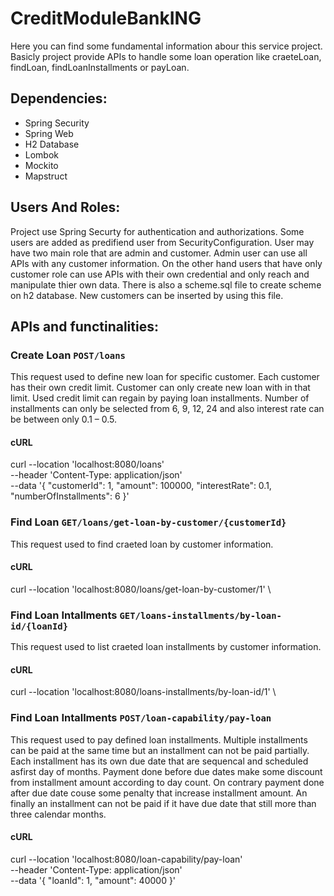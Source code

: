# CreditModuleBankING
Here you can find some fundamental information abour this service project. Basicly project provide APIs to handle some loan operation like craeteLoan, findLoan, findLoanInstallments or payLoan.

## Dependencies:
* Spring Security
* Spring Web
* H2 Database
* Lombok
* Mockito
* Mapstruct

## Users And Roles:
Project use Spring Securty for authentication and authorizations. Some users are added as predifiend user from SecurityConfiguration. User may have two main role that are admin and customer. Admin user can use all APIs with any customer information. On the other hand users that have only customer role can use APIs with their own credential and only reach and manipulate thier own data.
There is also a scheme.sql file to create scheme on h2 database. New customers can be inserted by using this file.

## APIs and functinalities:

### Create Loan `POST/loans`
This request used to define new loan for specific customer. Each customer has their own credit limit. Customer can only create new loan with in that limit. Used credit limit can regain by paying loan installments. Number of installments can only be selected from 6, 9, 12, 24 and also interest rate can be between only 0.1 – 0.5.
#### cURL
 curl --location 'localhost:8080/loans' \
--header 'Content-Type: application/json' \
--data '{
    "customerId": 1,
    "amount": 100000,
    "interestRate": 0.1,
    "numberOfInstallments": 6
}'

### Find Loan `GET/loans/get-loan-by-customer/{customerId}`
This request used to find craeted loan by customer information.
#### cURL
curl --location 'localhost:8080/loans/get-loan-by-customer/1' \

### Find Loan Intallments `GET/loans-installments/by-loan-id/{loanId}`
This request used to list craeted loan installments by customer information.
#### cURL
curl --location 'localhost:8080/loans-installments/by-loan-id/1' \

### Find Loan Intallments `POST/loan-capability/pay-loan`
This request used to pay defined loan installments. Multiple installments can be paid at the same time but an installment can not be paid partially. Each installment has its own due date that are sequencal and scheduled asfirst day of months. Payment done before due dates make some discount from installment amount according to day count. On contrary payment done after due date couse some penalty that increase installment amount. An finally an installment can not be paid if it have due date that still more than three calendar months.
#### cURL
curl --location 'localhost:8080/loan-capability/pay-loan' \
--header 'Content-Type: application/json' \
--data '{
    "loanId": 1,
    "amount": 40000
}'